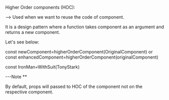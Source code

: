 Higher Order components (HOC):

--> Used when we want to reuse the code of component.

It is a design pattern where a function takes component as an argument and returns a new component.

Let's see below:

const newComponent=higherOrderComponent(OriginalComponent)
                    or
const enhancedComponent=higherOrderComponent(originalComponent)

const IronMan=WithSuit(TonyStark)


---Note **

By default, props will passed to HOC of the component not on the respective component.